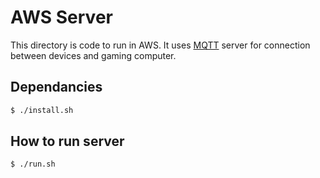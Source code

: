 # AWS Server

This directory is code to run in AWS.
It uses [MQTT](http://mqtt.org/) server for connection between devices and gaming computer.

## Dependancies

``` bash
$ ./install.sh
```

## How to run server

``` bash
$ ./run.sh
```